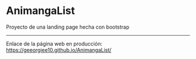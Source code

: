 # AnimangaList
Proyecto de una landing page hecha con bootstrap

---

Enlace de la página web en producción: https://geeorgiee10.github.io/AnimangaList/
